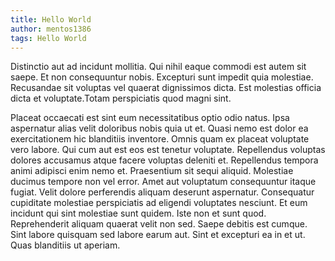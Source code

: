 ```yaml
---
title: Hello World
author: mentos1386
tags: Hello World
---
```


Distinctio aut ad incidunt mollitia. Qui nihil eaque commodi est autem sit saepe. Et non consequuntur nobis.
Excepturi sunt impedit quia molestiae. Recusandae sit voluptas vel quaerat dignissimos dicta.
Est molestias officia dicta et voluptate.Totam perspiciatis quod magni sint.

<!-- more -->

Placeat occaecati est sint eum necessitatibus optio odio natus. Ipsa aspernatur alias velit doloribus nobis quia ut et.
Quasi nemo est dolor ea exercitationem hic blanditiis inventore. Omnis quam ex placeat voluptate vero labore.
Qui cum aut est eos est tenetur voluptate. Repellendus voluptas dolores accusamus atque facere voluptas deleniti et.
Repellendus tempora animi adipisci enim nemo et. Praesentium sit sequi aliquid. Molestiae ducimus tempore non vel error.
Amet aut voluptatum consequuntur itaque fugiat. Velit dolore perferendis aliquam deserunt aspernatur.
Consequatur cupiditate molestiae perspiciatis ad eligendi voluptates nesciunt. Et eum incidunt qui sint molestiae sunt quidem.
Iste non et sunt quod. Reprehenderit aliquam quaerat velit non sed. Saepe debitis est cumque.
Sint labore quisquam sed labore earum aut. Sint et excepturi ea in et ut. Quas blanditiis ut aperiam.